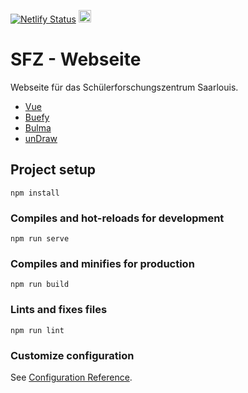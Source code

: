 [![Netlify Status](https://api.netlify.com/api/v1/badges/e3135f3e-8851-4db4-9c8b-2651a21769cf/deploy-status)](https://sfz-sls.netlify.app)
<a href="https://bulma.io">
  <img src="https://bulma.io/images/made-with-bulma.png" alt="Made with Bulma"  height="20">
</a>


# SFZ - Webseite

Webseite für das Schülerforschungszentrum Saarlouis.

- [Vue](https://vuejs.org/)
- [Buefy](https://buefy.org/)
- [Bulma](https://bulma.io)
- [unDraw](https://undraw.co/illustrations)

## Project setup
```
npm install
```

### Compiles and hot-reloads for development
```
npm run serve
```

### Compiles and minifies for production
```
npm run build
```

### Lints and fixes files
```
npm run lint
```

### Customize configuration
See [Configuration Reference](https://cli.vuejs.org/config/).
